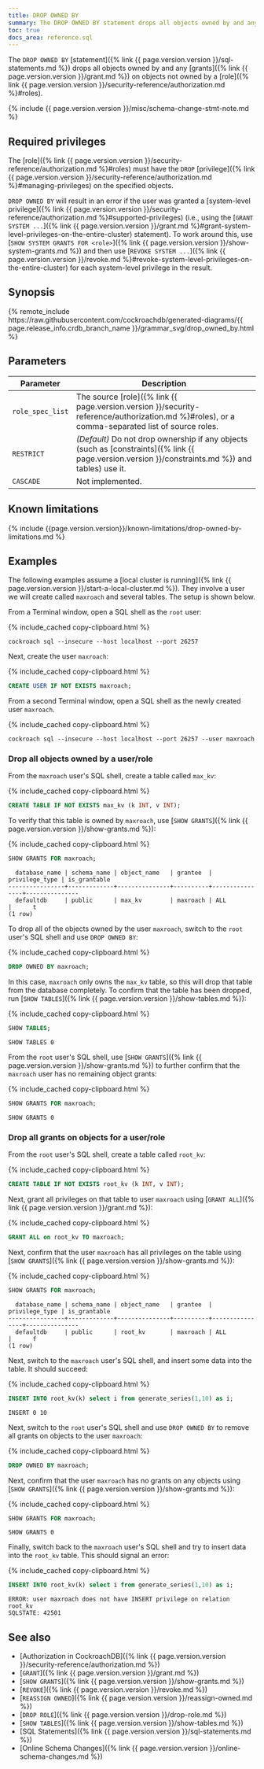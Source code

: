 ```yaml
---
title: DROP OWNED BY
summary: The DROP OWNED BY statement drops all objects owned by and any grants on objects not owned by a role.
toc: true
docs_area: reference.sql
---
```


The `DROP OWNED BY` [statement]({% link {{ page.version.version }}/sql-statements.md %}) drops all objects owned by and any [grants]({% link {{ page.version.version }}/grant.md %}) on objects not owned by a [role]({% link {{ page.version.version }}/security-reference/authorization.md %}#roles).

{% include {{ page.version.version }}/misc/schema-change-stmt-note.md %}

## Required privileges

The [role]({% link {{ page.version.version }}/security-reference/authorization.md %}#roles) must have the `DROP` [privilege]({% link {{ page.version.version }}/security-reference/authorization.md %}#managing-privileges) on the specified objects.

`DROP OWNED BY` will result in an error if the user was granted a [system-level privilege]({% link {{ page.version.version }}/security-reference/authorization.md %}#supported-privileges) (i.e., using the [`GRANT SYSTEM ...`]({% link {{ page.version.version }}/grant.md %}#grant-system-level-privileges-on-the-entire-cluster) statement). To work around this, use [`SHOW SYSTEM GRANTS FOR <role>`]({% link {{ page.version.version }}/show-system-grants.md %}) and then use [`REVOKE SYSTEM ...`]({% link {{ page.version.version }}/revoke.md %}#revoke-system-level-privileges-on-the-entire-cluster) for each system-level privilege in the result.

## Synopsis

<div>{% remote_include https://raw.githubusercontent.com/cockroachdb/generated-diagrams/{{ page.release_info.crdb_branch_name }}/grammar_svg/drop_owned_by.html %}</div>

## Parameters

 Parameter | Description
-----------|------------
`role_spec_list` | The source [role]({% link {{ page.version.version }}/security-reference/authorization.md %}#roles), or a comma-separated list of source roles.
`RESTRICT` | _(Default)_ Do not drop ownership if any objects (such as [constraints]({% link {{ page.version.version }}/constraints.md %}) and tables) use it.
`CASCADE` | Not implemented.

## Known limitations

{% include {{page.version.version}}/known-limitations/drop-owned-by-limitations.md %}

## Examples

The following examples assume a [local cluster is running]({% link {{ page.version.version }}/start-a-local-cluster.md %}). They involve a user we will create called `maxroach` and several tables. The setup is shown below.

From a Terminal window, open a SQL shell as the `root` user:

{% include_cached copy-clipboard.html %}
~~~ shell
cockroach sql --insecure --host localhost --port 26257
~~~

Next, create the user `maxroach`:

{% include_cached copy-clipboard.html %}
~~~ sql
CREATE USER IF NOT EXISTS maxroach;
~~~

From a second Terminal window, open a SQL shell as the newly created user `maxroach`.

{% include_cached copy-clipboard.html %}
~~~ shell
cockroach sql --insecure --host localhost --port 26257 --user maxroach
~~~

### Drop all objects owned by a user/role

From the `maxroach` user's SQL shell, create a table called `max_kv`:

{% include_cached copy-clipboard.html %}
~~~ sql
CREATE TABLE IF NOT EXISTS max_kv (k INT, v INT);
~~~

To verify that this table is owned by `maxroach`, use [`SHOW GRANTS`]({% link {{ page.version.version }}/show-grants.md %}):

{% include_cached copy-clipboard.html %}
~~~ sql
SHOW GRANTS FOR maxroach;
~~~

~~~
  database_name | schema_name | object_name   | grantee  | privilege_type | is_grantable
----------------+-------------+---------------+----------+----------------+---------------
  defaultdb     | public      | max_kv        | maxroach | ALL            |      t
(1 row)
~~~

To drop all of the objects owned by the user `maxroach`, switch to the `root` user's SQL shell and use `DROP OWNED BY`:

{% include_cached copy-clipboard.html %}
~~~ sql
DROP OWNED BY maxroach;
~~~

In this case, `maxroach` only owns the `max_kv` table, so this will drop that table from the database completely. To confirm that the table has been dropped, run [`SHOW TABLES`]({% link {{ page.version.version }}/show-tables.md %}):

{% include_cached copy-clipboard.html %}
~~~ sql
SHOW TABLES;
~~~

~~~
SHOW TABLES 0
~~~

From the `root` user's SQL shell, use [`SHOW GRANTS`]({% link {{ page.version.version }}/show-grants.md %}) to further confirm that the `maxroach` user has no remaining object grants:

{% include_cached copy-clipboard.html %}
~~~ sql
SHOW GRANTS FOR maxroach;
~~~

~~~
SHOW GRANTS 0
~~~

### Drop all grants on objects for a user/role

From the `root` user's SQL shell, create a table called `root_kv`:

{% include_cached copy-clipboard.html %}
~~~ sql
CREATE TABLE IF NOT EXISTS root_kv (k INT, v INT);
~~~

Next, grant all privileges on that table to user `maxroach` using [`GRANT ALL`]({% link {{ page.version.version }}/grant.md %}):

{% include_cached copy-clipboard.html %}
~~~ sql
GRANT ALL on root_kv TO maxroach;
~~~

Next, confirm that the user `maxroach` has all privileges on the table using [`SHOW GRANTS`]({% link {{ page.version.version }}/show-grants.md %}):

{% include_cached copy-clipboard.html %}
~~~ sql
SHOW GRANTS FOR maxroach;
~~~

~~~
  database_name | schema_name | object_name   | grantee  | privilege_type | is_grantable
----------------+-------------+---------------+----------+----------------+---------------
  defaultdb     | public      | root_kv       | maxroach | ALL            |      f
(1 row)
~~~

Next, switch to the `maxroach` user's SQL shell, and insert some data into the table. It should succeed:

{% include_cached copy-clipboard.html %}
~~~ sql
INSERT INTO root_kv(k) select i from generate_series(1,10) as i;
~~~

~~~
INSERT 0 10
~~~

Next, switch to the `root` user's SQL shell and use `DROP OWNED BY` to remove all grants on objects to the user `maxroach`:

{% include_cached copy-clipboard.html %}
~~~ sql
DROP OWNED BY maxroach;
~~~

Next, confirm that the user `maxroach` has no grants on any objects using [`SHOW GRANTS`]({% link {{ page.version.version }}/show-grants.md %}):

{% include_cached copy-clipboard.html %}
~~~ sql
SHOW GRANTS FOR maxroach;
~~~

~~~
SHOW GRANTS 0
~~~

Finally, switch back to the `maxroach` user's SQL shell and try to insert data into the `root_kv` table. This should signal an error:

{% include_cached copy-clipboard.html %}
~~~ sql
INSERT INTO root_kv(k) select i from generate_series(1,10) as i;
~~~

~~~
ERROR: user maxroach does not have INSERT privilege on relation root_kv
SQLSTATE: 42501
~~~

## See also

- [Authorization in CockroachDB]({% link {{ page.version.version }}/security-reference/authorization.md %})
- [`GRANT`]({% link {{ page.version.version }}/grant.md %})
- [`SHOW GRANTS`]({% link {{ page.version.version }}/show-grants.md %})
- [`REVOKE`]({% link {{ page.version.version }}/revoke.md %})
- [`REASSIGN OWNED`]({% link {{ page.version.version }}/reassign-owned.md %})
- [`DROP ROLE`]({% link {{ page.version.version }}/drop-role.md %})
- [`SHOW TABLES`]({% link {{ page.version.version }}/show-tables.md %})
- [SQL Statements]({% link {{ page.version.version }}/sql-statements.md %})
- [Online Schema Changes]({% link {{ page.version.version }}/online-schema-changes.md %})
